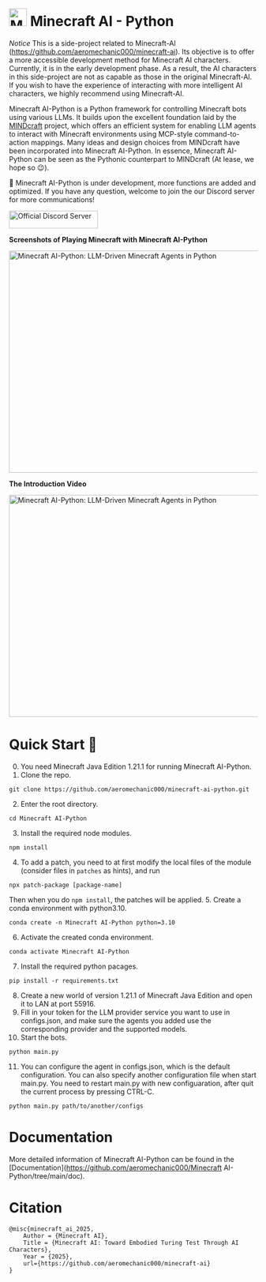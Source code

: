 # <img src="https://s2.loli.net/2025/04/18/RWaFJkY4gSDLViy.png" alt="Minecraft AI" width="36" height="36"> Minecraft AI - Python

*Notice* This is a side-project related to Minecraft-AI (https://github.com/aeromechanic000/minecraft-ai). Its objective is to offer a more accessible development method for Minecraft AI characters. Currently, it is in the early development phase. As a result, the AI characters in this side-project are not as capable as those in the original Minecraft-AI. If you wish to have the experience of interacting with more intelligent AI characters, we highly recommend using Minecraft-AI.

Minecraft AI-Python is a Python framework for controlling Minecraft bots using various LLMs. It builds upon the excellent foundation laid by the <a href="https://github.com/kolbytn/mindcraft">MINDcraft</a> project, which offers an efficient system for enabling LLM agents to interact with Minecraft environments using MCP-style command-to-action mappings. Many ideas and design choices from MINDcraft have been incorporated into Minecraft AI-Python. In essence, Minecraft AI-Python can be seen as the Pythonic counterpart to MINDcraft (At lease, we hope so 😉).

🦾 Minecraft AI-Python is under development, more functions are added and optimized. If you have any question, welcome to join the our Discord server for more communications! 

<a href="https://discord.gg/RKjspnTBmb" target="_blank"><img src="https://s2.loli.net/2025/04/18/CEjdFuZYA4pKsQD.png" alt="Official Discord Server" width="180" height="36"></a>

**Screenshots of Playing Minecraft with Minecraft AI-Python**

<img src="https://s2.loli.net/2025/04/09/CKwbHroZaj4xJSU.gif" alt="Minecraft AI-Python: LLM-Driven Minecraft Agents in Python" width="800" height="450">

**The Introduction Video**

<a href="https://www.youtube.com/watch?v=9phN6OWPmKg" target="_blank"><img src="https://s2.loli.net/2025/04/09/Kk35BEwvVlUuq9C.png" alt="Minecraft AI-Python: LLM-Driven Minecraft Agents in Python" width="800" height="450"></a>

# Quick Start 🚀
0. You need Minecraft Java Edition 1.21.1 for running Minecraft AI-Python. 
1. Clone the repo.
```
git clone https://github.com/aeromechanic000/minecraft-ai-python.git
```
2. Enter the root directory.
```
cd Minecraft AI-Python
```
3. Install the required node modules.
```
npm install 
```
4. To add a patch, you need to at first modify the local files of the module (consider files in `patches` as hints), and run 
```
npx patch-package [package-name]
```
Then when you do `npm install`, the patches will be applied.
5. Create a conda environment with python3.10.
```
conda create -n Minecraft AI-Python python=3.10
```
6. Activate the created conda environment. 
```
conda activate Minecraft AI-Python
```
7. Install the required python pacages. 
```
pip install -r requirements.txt
```
8. Create a new world of version 1.21.1 of Minecraft Java Edition and open it to LAN at port 55916.
9. Fill in your token for the LLM provider service you want to use in configs.json, and make sure the agents you added use the corresponding provider and the supported models.
10. Start the bots. 
```
python main.py
```
11. You can configure the agent in configs.json, which is the default configuration. You can also specify another configuration file when start main.py. You need to restart main.py with new configuaration, after quit the current process by pressing CTRL-C.
```
python main.py path/to/another/configs
```

# Documentation

More detailed information of Minecraft AI-Python can be found in the [Documentation](https://github.com/aeromechanic000/Minecraft AI-Python/tree/main/doc).

# Citation
```
@misc{minecraft_ai_2025,
    Author = {Minecraft AI},
    Title = {Minecraft AI: Toward Embodied Turing Test Through AI Characters},
    Year = {2025},
    url={https://github.com/aeromechanic000/minecraft-ai}
}
```
